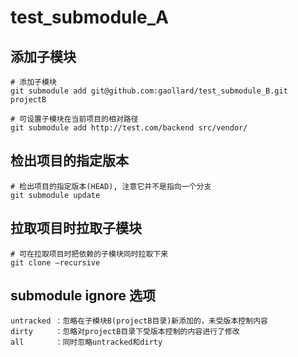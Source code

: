 # test_submodule_A

## 添加子模块
```shell
# 添加子模块
git submodule add git@github.com:gaollard/test_submodule_B.git  projectB

# 可设置子模块在当前项目的相对路径
git submodule add http://test.com/backend src/vendor/
```

## 检出项目的指定版本
```shell
# 检出项目的指定版本(HEAD), 注意它并不是指向一个分支
git submodule update
```

## 拉取项目时拉取子模块
```shell
# 可在拉取项目时把依赖的子模块同时拉取下来
git clone –recursive
```

## submodule ignore 选项
```
untracked ：忽略在子模块B(projectB目录)新添加的，未受版本控制内容
dirty     ：忽略对projectB目录下受版本控制的内容进行了修改
all       ：同时忽略untracked和dirty
```